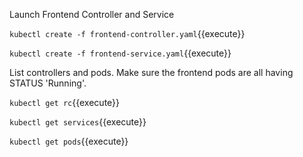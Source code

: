 Launch Frontend Controller and Service

`kubectl create -f frontend-controller.yaml`{{execute}}

`kubectl create -f frontend-service.yaml`{{execute}}

List controllers and pods. Make sure the frontend pods are all having STATUS 'Running'.

`kubectl get rc`{{execute}}

`kubectl get services`{{execute}}

`kubectl get pods`{{execute}}

